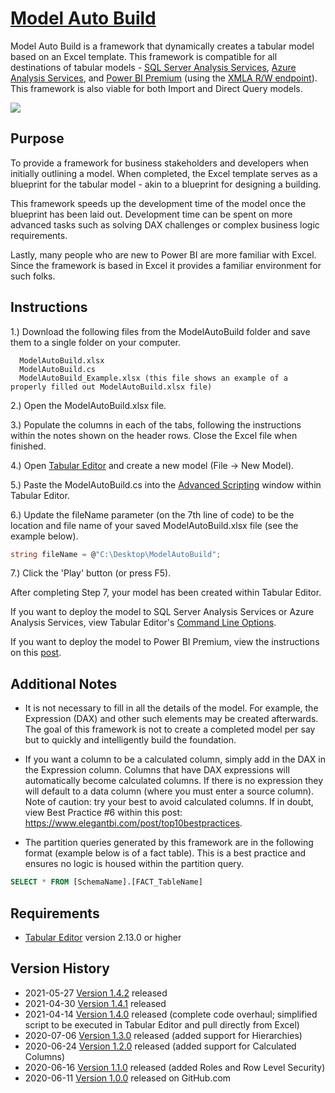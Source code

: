 # [Model Auto Build](https://www.elegantbi.com/post/modelautobuild "Model Auto Build")

Model Auto Build is a framework that dynamically creates a tabular model based on an Excel template. This framework is compatible for all destinations of tabular models - [SQL Server Analysis Services](https://docs.microsoft.com/analysis-services/ssas-overview?view=asallproducts-allversions "SSAS"), [Azure Analysis Services](https://azure.microsoft.com/services/analysis-services/ "Azure AS"), and [Power BI Premium](https://powerbi.microsoft.com/power-bi-premium/ "Power BI Premium") (using the [XMLA R/W endpoint](https://docs.microsoft.com/power-bi/admin/service-premium-connect-tools "XMLA R/W endpoint")). This framework is also viable for both Import and Direct Query models.

![](https://github.com/m-kovalsky/ModelAutoBuild/blob/master/Images/ExcelTemplate.png)

## Purpose

To provide a framework for business stakeholders and developers when initially outlining a model. When completed, the Excel template serves as a blueprint for the tabular model - akin to a blueprint for designing a building. 

This framework speeds up the development time of the model once the blueprint has been laid out. Development time can be spent on more advanced tasks such as solving DAX challenges or complex business logic requirements.

Lastly, many people who are new to Power BI are more familiar with Excel. Since the framework is based in Excel it provides a familiar environment for such folks. 

## Instructions

1.) Download the following files from the ModelAutoBuild folder and save them to a single folder on your computer.

      ModelAutoBuild.xlsx
      ModelAutoBuild.cs
      ModelAutoBuild_Example.xlsx (this file shows an example of a properly filled out ModelAutoBuild.xlsx file)

2.) Open the ModelAutoBuild.xlsx file.

3.) Populate the columns in each of the tabs, following the instructions within the notes shown on the header rows. Close the Excel file when finished.

4.) Open [Tabular Editor](https://tabulareditor.com/ "Tabular Editor") and create a new model (File -> New Model).

5.) Paste the ModelAutoBuild.cs into the [Advanced Scripting](https://docs.tabulareditor.com/Advanced-Scripting.html#working-with-the-model-object "Advanced Scripting") window within Tabular Editor.

6.) Update the fileName parameter (on the 7th line of code) to be the location and file name of your saved ModelAutoBuild.xlsx file (see the example below).
    
```C#    
string fileName = @"C:\Desktop\ModelAutoBuild";
```

7.) Click the 'Play' button (or press F5).
  
After completing Step 7, your model has been created within Tabular Editor.

If you want to deploy the model to SQL Server Analysis Services or Azure Analysis Services, view Tabular Editor's [Command Line Options](https://github.com/otykier/TabularEditor/wiki/Command-line-Options "Command Line Options").

If you want to deploy the model to Power BI Premium, view the instructions on this [post](https://github.com/TabularEditor/tabulareditor.github.io/blob/master/_posts/2020-06-02-PBI-SP-Access.md "post").

## Additional Notes

* It is not necessary to fill in all the details of the model. For example, the Expression (DAX) and other such elements may be created afterwards. The goal of this framework is not to create a completed model per say but to quickly and intelligently build the foundation.

* If you want a column to be a calculated column, simply add in the DAX in the Expression column. Columns that have DAX expressions will automatically become calculated columns. If there is no expression they will default to a data column (where you must enter a source column). Note of caution: try your best to avoid calculated columns. If in doubt, view Best Practice #6 within this post: https://www.elegantbi.com/post/top10bestpractices.

* The partition queries generated by this framework are in the following format (example below is of a fact table). This is a best practice and ensures no logic is housed within the partition query.
     
```SQL
SELECT * FROM [SchemaName].[FACT_TableName]
```

## Requirements

* [Tabular Editor](https://tabulareditor.com/ "Tabular Editor") version 2.13.0 or higher


## Version History

* 2021-05-27 [Version 1.4.2](https://github.com/m-kovalsky/ModelAutoBuild/releases/tag/1.4.2) released
* 2021-04-30 [Version 1.4.1](https://github.com/m-kovalsky/ModelAutoBuild/releases/tag/1.4.1) released
* 2021-04-14 [Version 1.4.0](https://github.com/m-kovalsky/ModelAutoBuild/releases/tag/1.4.0) released (complete code overhaul; simplified script to be executed in Tabular Editor and pull directly from Excel)
* 2020-07-06 [Version 1.3.0](https://github.com/m-kovalsky/ModelAutoBuild/releases/tag/1.3.0) released (added support for Hierarchies)
* 2020-06-24 [Version 1.2.0](https://github.com/m-kovalsky/ModelAutoBuild/releases/tag/1.2.0) released (added support for Calculated Columns)
* 2020-06-16 [Version 1.1.0](https://github.com/m-kovalsky/ModelAutoBuild/releases/tag/1.1.0) released (added Roles and Row Level Security)
* 2020-06-11 [Version 1.0.0](https://github.com/m-kovalsky/ModelAutoBuild/releases/tag/1.0.0) released on GitHub.com

